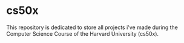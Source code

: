 # cs50x
This repository is dedicated to store all projects i've made during the Computer Science Course of the Harvard University (cs50x).
